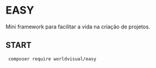 # EASY
Mini framework para facilitar a vida na criação de projetos.
## START
``` composer require worldvisual/easy```
